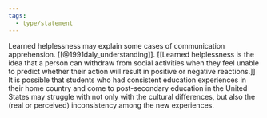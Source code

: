 ```yaml
---
tags:
  - type/statement
---
```

Learned helplessness may explain some cases of communication apprehension. [[@1991daly_understanding]]. [[Learned helplessness is the idea that a person can withdraw from social activities when they feel unable to predict whether their action will result in positive or negative reactions.]] It is possible that students who had consistent education experiences in their home country and come to post-secondary education in the United States may struggle with not only with the cultural differences, but also the (real or perceived) inconsistency among the new experiences.